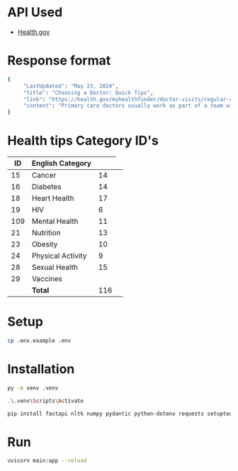 # API Used
- <a href="https://health.gov/our-work/national-health-initiatives/health-literacy/consumer-health-content/free-web-content/apis-developers" target="_blank">Health.gov</a>


# Response format
```bash
{
     "LastUpdated": "May 23, 2024",
     "title": "Choosing a Doctor: Quick Tips",
     "link": "https://health.gov/myhealthfinder/doctor-visits/regular-checkups/choosing-doctor-quick-tips",
     "content": "Primary care doctors usually work as part of a team with nurses or other doctors who will also help care for you. Treats you with respect Listens to your opinions and concerns Encourages you to ask questions Explains things in ways you understand"
}
```

# Health tips Category ID's
<table>
  <thead><tr><th>ID</th><th>English Category</th><th></th></tr></thead>
  <tbody>
  <tr><td>15</td><td>Cancer</td><td>14</td></tr>
  <tr><td>16</td><td>Diabetes</td><td>14</td></tr>
  <tr><td>18</td><td>Heart Health</td><td>17</td></tr>
  <tr><td>19</td><td>HIV</td><td>6</td></tr>
  <tr><td>109</td><td>Mental Health</td><td>11</td></tr
  <tr><td>21</td><td>Nutrition</td><td>13</td></tr>
  <tr><td>23</td><td>Obesity</td><td>10</td></tr>
  <tr><td>24</td><td>Physical Activity</td><td>9</td></tr>
  <tr><td>28</td><td>Sexual Health</td><td>15</td></tr>
  <tr><td>29</td><td>Vaccines</td><td><td></tr>
<tr><td></td><td><b>Total</td><td>116</td></tr>
  

  </tbody>
</table>


# Setup
```bash
cp .env.example .env
```

# Installation


```bash
py -m venv .venv
```

```bash
.\.venv\Scripts\Activate
```

```bash
pip install fastapi nltk numpy pydantic python-dotenv requests setuptools sumy uvicorn beautifulsoup4 lxml    
```

# Run
```bash
uvicorn main:app --reload
```
